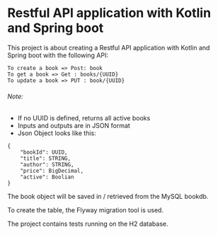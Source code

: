 # Restful API application with Kotlin and Spring boot

This project is about creating a Restful API application with Kotlin and Spring boot with the following API:

```
To create a book => Post: book
To get a book => Get : books/{UUID}
To update a book => PUT : book/{UUID}
```

###### Note:
- If no UUID is defined, returns all active books 
- Inputs and outputs are in JSON format
- Json Object looks like this:

```
{
	"bookId": UUID,
	"title": STRING,
	"author": STRING,
	"price": BigDecimal,
	"active": Boolian
}
```

The book object will be saved in / retrieved from the MySQL bookdb.
 
To create the table, the Flyway migration tool is used.

The project contains tests running on the H2 database.

 